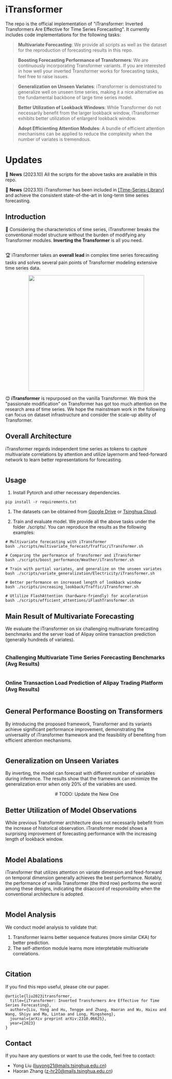# iTransformer

The repo is the official implementation of "iTransformer: Inverted Transformers Are Effective for Time Series Forecasting". It currently includes code implementations for the following tasks:

> **Multivariate Forecasting**: We provide all scripts as well as the dataset for the reproduction of forecasting results in this repo.

> **Boosting Forecasting Performance of Transformers**: We are continuously incorporating Transformer variants. If you are interested in how well your inverted Transformer works for forecasting tasks, feel free to raise issues.

> **Generalization on Unseen Variates**: iTransformer is demostrated to generalize well on unseen time series, making it a nice alternative as the fundamental backbone of large time series model.

> **Better Utilization of Lookback Windows**: While Transformer do not necessarily benefit from the larger lookback window, iTransformer exhibits better utilization of enlargerd lookback window.

> **Adopt Efficienting Attention Modules**: A bundle of efficient attention mechanisms can be applied to reduce the complexity when the number of variates is tremendous.
 
# Updates

:triangular_flag_on_post: **News** (2023.10) All the scripts for the above tasks are available in this repo.

:triangular_flag_on_post: **News** (2023.10) iTransformer has been included in [[Time-Series-Library]](https://github.com/thuml/Time-Series-Library) and achieve the consistent state-of-the-art in long-term time series forecasting.


## Introduction







🌟 Considering the characteristics of time series, iTransformer breaks the conventional model structure without the burden of modifying any Transformer modules. **Inverting the Transformer**  is all you need.

<p align="center">
<img src="./figures/motivation.png"  alt="" align=center />
</p>

🏆 iTransformer takes an **overall lead** in complex time series forecasting tasks and solves several pain points of Transformer modeling extensive time series data.

<p align="center">
<img src="./figures/radar.png" height = "360" alt="" align=center />
</p>

😊 **iTransformer** is repurposed on the vanilla Transformer. We think the "passionate modification" on Transformer has got too much attention on the research area of time series. We hope the mainstream work in the following can focus on dataset infrastructure and consider the scale-up ability of Transformer.



## Overall Architecture

iTransformer regards independent time series as tokens to capture multivariate correlations by attention and utilize layernorm and feed-forward network to learn better representations for forecasting.

<p align="center">
<img src="./figures/architecture.png" alt="" align=center />
</p>

## Usage 

1. Install Pytorch and other necessary dependencies.

```
pip install -r requirements.txt
```

1. The datasets can be obtained from [Google Drive]() or [Tsinghua Cloud]().

2. Train and evaluate model. We provide all the above tasks under the folder ./scripts/. You can reproduce the results as the following examples:

```
# Multivariate forecasting with iTransformer
bash ./scripts/multivariate_forecast/Traffic/iTransformer.sh

# Comparing the performance of Transformer and iTransformer
bash ./scripts/boost_performance/Weather/iTransformer.sh

# Train with partial variates, and generalize on the unseen variates
bash ./scripts/variate_generalization/Electricity/iTransformer.sh

# Better performance on increased length of lookback window
bash ./scripts/increasing_lookback/Traffic/iTransformer.sh

# Utlilize FlashAttention (hardware-friendly) for acceleration
bash ./scripts/efficient_attentions/iFlashTransformer.sh
```

## Main Result of Multivariate Forecasting
We evaluate the iTransformer on six challenging multivariate forecasting benchmarks and the server load of Alipay online transaction prediction (generally hundreds of variates).

<p align="center">
<img src="./figures/datasets.png" alt="" align=center />
</p>

### Challenging Multivariate Time Series Forecasting Benchmarks (Avg Results)

<p align="center">
<img src="./figures/main_results.png" alt="" align=center />
</p>

### Online Transaction Load Prediction of Alipay Trading Platform (Avg Results) 

<p align="center">
<img src="./figures/main_results_alipay.png" alt="" align=center />
</p>

## General Performance Boosting on Transformers

By introducing the proposed framework, Transformer and its variants achieve significant performance improvement, demonstrating the universality of iTransformer framework and the feasibility of benefiting from efficient attention mechanisms.

<p align="center">
<img src="./figures/boosting.png" alt="" align=center />
</p>

## Generalization on Unseen Variates

By inverting, the model can forecast with different number of variables during inference. The results show that the framework can minimize the generalization error when only 20% of the variables are used.

<p align="center">
<img src="./figures/generability.png" alt="" align=center /> # TODO: Update the New One
</p>

## Better Utilization of Model Observations
While previous Transformer architecture does not necessarily bebefit from the increase of historical observation. iTransformer model shows a surprising improvement of forecasting performance with the increasing length of lookback window.

<p align="center">
<img src="./figures/increase_lookback.png" alt="" align=center />
</p>

## Model Abalations

iTransformer that utilizes attention on variate dimension and feed-forward on temporal dimension generally achieves the best performance. Notably, the performance of vanilla Transformer (the third row) performs the worst among these designs, indicating the disaccord of responsibility when the conventional architecture is adopted.

<p align="center">
<img src="./figures/ablations.png" alt="" align=center />
</p>

## Model Analysis
We conduct model analysis to validate that:
1. Transformer learns better sequence features (more similar CKA) for better prediction.
2. The self-attention module learns more interptetable multivariate correlations.

<p align="center">
<img src="./figures/analysis.png" alt="" align=center />
</p>

## Citation

If you find this repo useful, please cite our paper. 

```
@article{liu2023itransformer,
  title={iTransformer: Inverted Transformers Are Effective for Time Series Forecasting},
  author={Liu, Yong and Hu, Tengge and Zhang, Haoran and Wu, Haixu and Wang, Shiyu and Ma, Lintao and Long, Mingsheng},
  journal={arXiv preprint arXiv:2310.06625},
  year={2023}
}
```

## Contact

If you have any questions or want to use the code, feel free to contact:
* Yong Liu (liuyong21@mails.tsinghua.edu.cn)
* Haoran Zhang (z-hr20@mails.tsinghua.edu.cn)